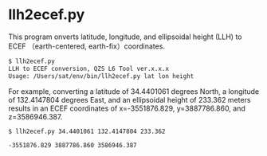 # llh2ecef.py

This program onverts latitude, longitude, and ellipsoidal height (LLH) to ECEF （earth-centered, earth-fix）coordinates.

```bash
$ llh2ecef.py
LLH to ECEF conversion, QZS L6 Tool ver.x.x.x
Usage: /Users/sat/env/bin/llh2ecef.py lat lon height
```

For example, converting a latitude of 34.4401061 degrees North, a longitude of 132.4147804 degrees East, and an ellipsoidal height of 233.362 meters results in
an ECEF coordinates of x=-3551876.829, y=3887786.860, and z=3586946.387.

```bash
$ llh2ecef.py 34.4401061 132.4147804 233.362

-3551876.829 3887786.860 3586946.387
```
